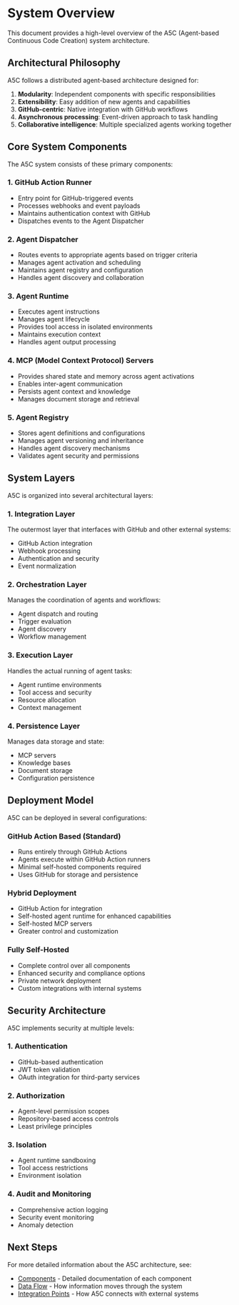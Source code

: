 # System Overview

This document provides a high-level overview of the A5C (Agent-based Continuous Code Creation) system architecture.

## Architectural Philosophy

A5C follows a distributed agent-based architecture designed for:

1. **Modularity**: Independent components with specific responsibilities
2. **Extensibility**: Easy addition of new agents and capabilities
3. **GitHub-centric**: Native integration with GitHub workflows
4. **Asynchronous processing**: Event-driven approach to task handling
5. **Collaborative intelligence**: Multiple specialized agents working together

## Core System Components

The A5C system consists of these primary components:

### 1. GitHub Action Runner

- Entry point for GitHub-triggered events
- Processes webhooks and event payloads
- Maintains authentication context with GitHub
- Dispatches events to the Agent Dispatcher

### 2. Agent Dispatcher

- Routes events to appropriate agents based on trigger criteria
- Manages agent activation and scheduling
- Maintains agent registry and configuration
- Handles agent discovery and collaboration

### 3. Agent Runtime

- Executes agent instructions
- Manages agent lifecycle
- Provides tool access in isolated environments
- Maintains execution context
- Handles agent output processing

### 4. MCP (Model Context Protocol) Servers

- Provides shared state and memory across agent activations
- Enables inter-agent communication
- Persists agent context and knowledge
- Manages document storage and retrieval

### 5. Agent Registry

- Stores agent definitions and configurations
- Manages agent versioning and inheritance
- Handles agent discovery mechanisms
- Validates agent security and permissions

## System Layers

A5C is organized into several architectural layers:

### 1. Integration Layer

The outermost layer that interfaces with GitHub and other external systems:
- GitHub Action integration
- Webhook processing
- Authentication and security
- Event normalization

### 2. Orchestration Layer

Manages the coordination of agents and workflows:
- Agent dispatch and routing
- Trigger evaluation
- Agent discovery
- Workflow management

### 3. Execution Layer

Handles the actual running of agent tasks:
- Agent runtime environments
- Tool access and security
- Resource allocation
- Context management

### 4. Persistence Layer

Manages data storage and state:
- MCP servers
- Knowledge bases
- Document storage
- Configuration persistence

## Deployment Model

A5C can be deployed in several configurations:

### GitHub Action Based (Standard)

- Runs entirely through GitHub Actions
- Agents execute within GitHub Action runners
- Minimal self-hosted components required
- Uses GitHub for storage and persistence

### Hybrid Deployment

- GitHub Action for integration
- Self-hosted agent runtime for enhanced capabilities
- Self-hosted MCP servers
- Greater control and customization

### Fully Self-Hosted

- Complete control over all components
- Enhanced security and compliance options
- Private network deployment
- Custom integrations with internal systems

## Security Architecture

A5C implements security at multiple levels:

### 1. Authentication

- GitHub-based authentication
- JWT token validation
- OAuth integration for third-party services

### 2. Authorization

- Agent-level permission scopes
- Repository-based access controls
- Least privilege principles

### 3. Isolation

- Agent runtime sandboxing
- Tool access restrictions
- Environment isolation

### 4. Audit and Monitoring

- Comprehensive action logging
- Security event monitoring
- Anomaly detection

## Next Steps

For more detailed information about the A5C architecture, see:

- [Components](components.md) - Detailed documentation of each component
- [Data Flow](data-flow.md) - How information moves through the system
- [Integration Points](integration-points.md) - How A5C connects with external systems